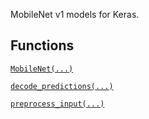 MobileNet v1 models for Keras.

## Functions
[ `MobileNet(...)` ](https://tensorflow.google.cn/api_docs/python/tf/keras/applications/MobileNet)

[ `decode_predictions(...)` ](https://tensorflow.google.cn/api_docs/python/tf/keras/applications/mobilenet/decode_predictions)

[ `preprocess_input(...)` ](https://tensorflow.google.cn/api_docs/python/tf/keras/applications/mobilenet/preprocess_input)


